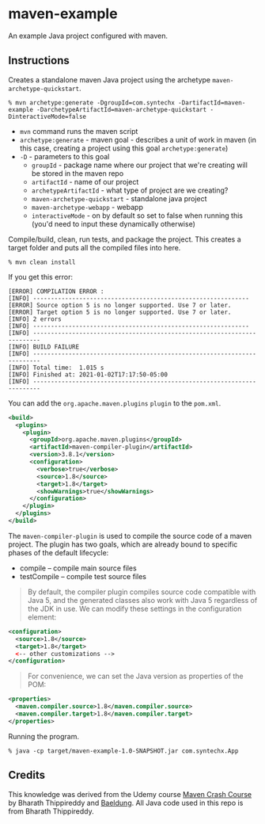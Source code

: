 # maven-example

An example Java project configured with maven.

## Instructions

Creates a standalone maven Java project using the archetype `maven-archetype-quickstart`.
```shell
% mvn archetype:generate -DgroupId=com.syntechx -DartifactId=maven-example -DarchetypeArtifactId=maven-archetype-quickstart -DinteractiveMode=false
```
- `mvn` command runs the maven script
- `archetype:generate` - maven goal - describes a unit of work in maven (in this case, creating a project using this goal `archetype:generate`)
- `-D` - parameters to this goal
    - `groupId` - package name where our project that we're creating will be stored in the maven repo
    - `artifactId` - name of our project
    - `archetypeArtifactId` - what type of project are we creating?
    - `maven-archetype-quickstart` - standalone java project
    - `maven-archetype-webapp` - webapp
    - `interactiveMode` - on by default so set to false when running this (you'd need to input these dynamically otherwise)

Compile/build, clean, run tests, and package the project. This creates a target folder and puts all the compiled files into here.
```shell
% mvn clean install
```
If you get this error:
```
[ERROR] COMPILATION ERROR :
[INFO] -------------------------------------------------------------
[ERROR] Source option 5 is no longer supported. Use 7 or later.
[ERROR] Target option 5 is no longer supported. Use 7 or later.
[INFO] 2 errors
[INFO] -------------------------------------------------------------
[INFO] ------------------------------------------------------------------------
[INFO] BUILD FAILURE
[INFO] ------------------------------------------------------------------------
[INFO] Total time:  1.015 s
[INFO] Finished at: 2021-01-02T17:17:50-05:00
[INFO] ------------------------------------------------------------------------
```
You can add the `org.apache.maven.plugins` `plugin` to the `pom.xml`. 
```xml
<build>
  <plugins>
    <plugin>
      <groupId>org.apache.maven.plugins</groupId>
      <artifactId>maven-compiler-plugin</artifactId>
      <version>3.8.1</version>
      <configuration>
        <verbose>true</verbose>
        <source>1.8</source>
        <target>1.8</target>
        <showWarnings>true</showWarnings>
      </configuration>
    </plugin>
  </plugins>
</build>
```
The `maven-compiler-plugin` is used to compile the source code of a maven project. The plugin has two goals, which are already bound to specific phases of the default lifecycle:
- compile – compile main source files
- testCompile – compile test source files

> By default, the compiler plugin compiles source code compatible with Java 5, and the generated classes also work with Java 5 regardless of the JDK in use. We can modify these settings in the configuration element:
```xml
<configuration>
  <source>1.8</source>
  <target>1.8</target>
  <-- other customizations -->
</configuration>
```
> For convenience, we can set the Java version as properties of the POM:
```xml
<properties>
  <maven.compiler.source>1.8</maven.compiler.source>
  <maven.compiler.target>1.8</maven.compiler.target>
</properties>
```
Running the program.
```shell
% java -cp target/maven-example-1.0-SNAPSHOT.jar com.syntechx.App
```

## Credits

This knowledge was derived from the Udemy course [Maven Crash Course](https://www.udemy.com/course/mavencrashcourse/) by Bharath Thippireddy and [Baeldung](https://www.baeldung.com/maven-compiler-plugin). All Java code used in this repo is from Bharath Thippireddy.
